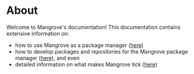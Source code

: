 # About

Welcome to Mangrove's documentation! This documentation contains extensive information on:

- how to use Mangrove as a package manager ([here](cli/index.md))
- how to develop packages and repositories for the Mangrove package manager ([here](dev/index.md)), and even
- detailed information on what makes Mangrove tick ([here](internals.md))